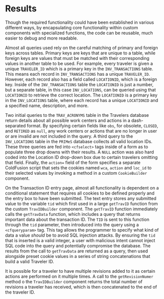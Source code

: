 # Results

Though the required functionality could have been established in various different ways, by encapsulating core functionality within custom components with specialized functions, the code can be reusable, much easier to debug and more readable.

Almost all queries used rely on the careful matching of primary and foreign keys
across tables. Primary keys are keys that are unique to a table, while foreign
keys are values that must be matched with their corresponding values in another table to be used. For example, every traveler is given a unique `TRAVELER_ID` which is a primary key in the `INV_TRANSACTIONS` table. This means each record in `INV_TRANSACTIONS` has a unique `TRAVELER_ID`. However, each record also has a field called `LOCATIONID`, which is a foreign key. Inside of the `INV_TRANSACTIONS` table the `LOCATIONID` is just a number, but a separate table, in this case `INV_LOCATIONS`, can be queried using that `LOCATIONID` to retrieve the correct location. The `LOCATIONID` is a primary key in the `INV_LOCATIONS` table, where each record has a unique `LOCATIONID` and a specified name, description, and more.

Two initial queries to the `TRAV_ACRONYMS` table in the Travelers database return details about all possible work centers and actions in a dash-separated format. By specifying certain fields like `obs`, for obsolete, `CLOSED`, and `RETIRED` as `null`, any work centers or actions that are no longer in user or are invalid are not included in the query. A third query to the `INV_LOCATIONS` table in the `PRIMeS` database collects all valid location IDs. These three queries are fed into `<cfselect>` tags inside of a form as to populate three drop downs with their results. A `NULL` action was also hard coded into the Location ID drop-down box due to certain travelers omitting that field. Finally, the `action=` field of the form specifies a separate ColdFusion script that sets the cookies named `wca`, `action` and `loc_id` to their selected values by invoking a method in a custom `CookieBuilder` component.

On the Transaction ID entry page, almost all functionality is dependent on a conditional statement that requires all cookies to be defined properly and the entry box to have been submitted. The text entry stores any submitted value to the variable `tid` which first used in a large `getTravID` function from the custom `TravIDBuilder` component. The `getTravID` function immediately calls the `getTravData` function, which includes a query that returns important data about the transaction ID. The `TID` is sent to this function through the `tid` parameter, then introduced into the query using a `<cfqueryparam>` tag. This tag allows the programmer to specify what kind of data a value _should_ be to avoid SQL injection attacks. By ensuring the `tid` that is inserted is a valid integer, a user with malicious intent cannot inject SQL code into the query and potentially compromise the database. The results from the call to `getTravData` are returned as a query, then used alongside preset cookie values in a series of string concatenations that build a valid Traveler ID.

It is possible for a traveler to have multiple revisions added to it as certain
actions are performed on it multiple times. A call to the `getRevisionNumer`
method o the `TravIDBuilder` component returns the total number of revisions a
traveler has received, which is then concatenated to the end of the traveler ID.

